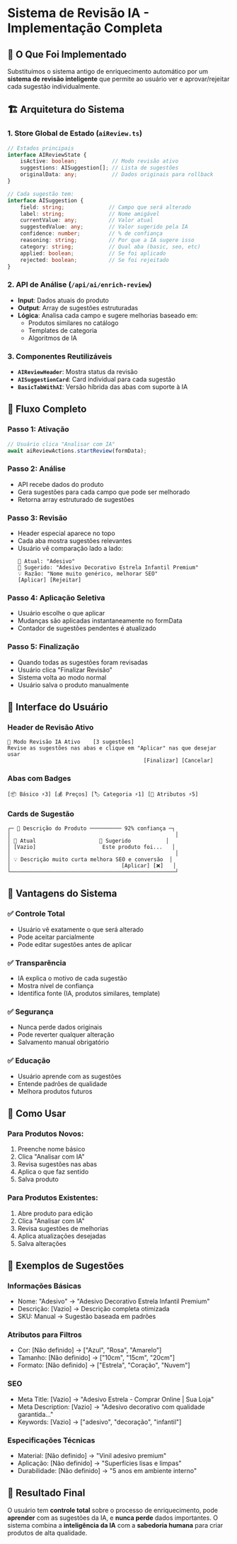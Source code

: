 # Sistema de Revisão IA - Implementação Completa

## 🎯 **O Que Foi Implementado**

Substituímos o sistema antigo de enriquecimento automático por um **sistema de revisão inteligente** que permite ao usuário ver e aprovar/rejeitar cada sugestão individualmente.

## 🏗️ **Arquitetura do Sistema**

### **1. Store Global de Estado** (`aiReview.ts`)
```typescript
// Estados principais
interface AIReviewState {
    isActive: boolean;           // Modo revisão ativo
    suggestions: AISuggestion[]; // Lista de sugestões
    originalData: any;           // Dados originais para rollback
}

// Cada sugestão tem:
interface AISuggestion {
    field: string;              // Campo que será alterado
    label: string;              // Nome amigável
    currentValue: any;          // Valor atual
    suggestedValue: any;        // Valor sugerido pela IA
    confidence: number;         // % de confiança
    reasoning: string;          // Por que a IA sugere isso
    category: string;           // Qual aba (basic, seo, etc)
    applied: boolean;           // Se foi aplicado
    rejected: boolean;          // Se foi rejeitado
}
```

### **2. API de Análise** (`/api/ai/enrich-review`)
- **Input**: Dados atuais do produto
- **Output**: Array de sugestões estruturadas
- **Lógica**: Analisa cada campo e sugere melhorias baseado em:
  - Produtos similares no catálogo
  - Templates de categoria
  - Algoritmos de IA

### **3. Componentes Reutilizáveis**
- **`AIReviewHeader`**: Mostra status da revisão
- **`AISuggestionCard`**: Card individual para cada sugestão
- **`BasicTabWithAI`**: Versão híbrida das abas com suporte à IA

## 🔄 **Fluxo Completo**

### **Passo 1: Ativação**
```javascript
// Usuário clica "Analisar com IA"
await aiReviewActions.startReview(formData);
```

### **Passo 2: Análise**
- API recebe dados do produto
- Gera sugestões para cada campo que pode ser melhorado
- Retorna array estruturado de sugestões

### **Passo 3: Revisão**
- Header especial aparece no topo
- Cada aba mostra sugestões relevantes
- Usuário vê comparação lado a lado:
  ```
  📝 Atual: "Adesivo"
  🤖 Sugerido: "Adesivo Decorativo Estrela Infantil Premium"
  💡 Razão: "Nome muito genérico, melhorar SEO"
  [Aplicar] [Rejeitar]
  ```

### **Passo 4: Aplicação Seletiva**
- Usuário escolhe o que aplicar
- Mudanças são aplicadas instantaneamente no formData
- Contador de sugestões pendentes é atualizado

### **Passo 5: Finalização**
- Quando todas as sugestões foram revisadas
- Usuário clica "Finalizar Revisão"
- Sistema volta ao modo normal
- Usuário salva o produto manualmente

## 🎨 **Interface do Usuário**

### **Header de Revisão Ativo**
```
🤖 Modo Revisão IA Ativo    [3 sugestões]
Revise as sugestões nas abas e clique em "Aplicar" nas que desejar usar
                                           [Finalizar] [Cancelar]
```

### **Abas com Badges**
```
[📦 Básico ⚡3] [💰 Preços] [🏷️ Categoria ⚡1] [🔧 Atributos ⚡5]
```

### **Cards de Sugestão**
```
┌─ 🤖 Descrição do Produto ────────── 92% confiança ─┐
│                                                    │
│ 📝 Atual                    🤖 Sugerido           │
│ [Vazio]                     Este produto foi...   │
│                                                    │
│ 💡 Descrição muito curta melhora SEO e conversão  │
│                                   [Aplicar] [❌]   │
└────────────────────────────────────────────────────┘
```

## 🔧 **Vantagens do Sistema**

### ✅ **Controle Total**
- Usuário vê exatamente o que será alterado
- Pode aceitar parcialmente
- Pode editar sugestões antes de aplicar

### ✅ **Transparência**
- IA explica o motivo de cada sugestão
- Mostra nível de confiança
- Identifica fonte (IA, produtos similares, template)

### ✅ **Segurança**
- Nunca perde dados originais
- Pode reverter qualquer alteração
- Salvamento manual obrigatório

### ✅ **Educação**
- Usuário aprende com as sugestões
- Entende padrões de qualidade
- Melhora produtos futuros

## 📱 **Como Usar**

### **Para Produtos Novos:**
1. Preenche nome básico
2. Clica "Analisar com IA"
3. Revisa sugestões nas abas
4. Aplica o que faz sentido
5. Salva produto

### **Para Produtos Existentes:**
1. Abre produto para edição
2. Clica "Analisar com IA"
3. Revisa sugestões de melhorias
4. Aplica atualizações desejadas
5. Salva alterações

## 🚀 **Exemplos de Sugestões**

### **Informações Básicas**
- Nome: "Adesivo" → "Adesivo Decorativo Estrela Infantil Premium"
- Descrição: [Vazio] → Descrição completa otimizada
- SKU: Manual → Sugestão baseada em padrões

### **Atributos para Filtros**
- Cor: [Não definido] → ["Azul", "Rosa", "Amarelo"]
- Tamanho: [Não definido] → ["10cm", "15cm", "20cm"]
- Formato: [Não definido] → ["Estrela", "Coração", "Nuvem"]

### **SEO**
- Meta Title: [Vazio] → "Adesivo Estrela - Comprar Online | Sua Loja"
- Meta Description: [Vazio] → "Adesivo decorativo com qualidade garantida..."
- Keywords: [Vazio] → ["adesivo", "decoração", "infantil"]

### **Especificações Técnicas**
- Material: [Não definido] → "Vinil adesivo premium"
- Aplicação: [Não definido] → "Superfícies lisas e limpas"
- Durabilidade: [Não definido] → "5 anos em ambiente interno"

## 🎯 **Resultado Final**

O usuário tem **controle total** sobre o processo de enriquecimento, pode **aprender** com as sugestões da IA, e **nunca perde** dados importantes. O sistema combina a **inteligência da IA** com a **sabedoria humana** para criar produtos de alta qualidade. 